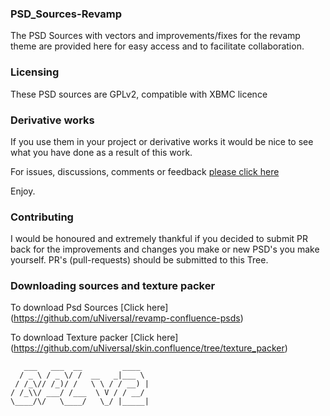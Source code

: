 ### PSD_Sources-Revamp

The PSD Sources with vectors and improvements/fixes for the revamp theme are provided here for easy access and to facilitate collaboration.

### Licensing

These PSD sources are GPLv2, compatible with XBMC licence

### Derivative works

If you use them in your project or derivative works it would be nice to see what you have done as a result of this work.

For issues, discussions, comments or feedback [please click here](https://github.com/uNiversaI/revamp-confluence-psds/issues)

Enjoy.

### Contributing

I would be honoured and extremely thankful if you decided to submit PR back for the improvements and changes you make or new PSD's you make yourself.
PR's (pull-requests) should be submitted to this Tree.

### Downloading sources and texture packer

To download Psd Sources [Click here] (https://github.com/uNiversaI/revamp-confluence-psds)

To download Texture packer [Click here] (https://github.com/uNiversaI/skin.confluence/tree/texture_packer)

```
   ___   ___  __         ____  
  / _ \ / _ \/ /  __   _|___ \ 
 / /_\// /_)/ /   \ \ / / __) |
/ /_\\/ ___/ /___  \ V / / __/ 
\____/\/   \____/   \_/ |_____|

```
